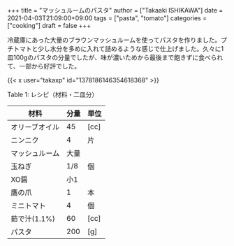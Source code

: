 +++
title = "マッシュルームのパスタ"
author = ["Takaaki ISHIKAWA"]
date = 2021-04-03T21:09:00+09:00
tags = ["pasta", "tomato"]
categories = ["cooking"]
draft = false
+++

冷蔵庫にあった大量のブラウンマッシュルームを使ってパスタを作りました。プチトマトと少し水分を多めに入れて詰めるような感じで仕上げました。久々に1皿100gのパスタの分量でしたが、味が濃いためから最後まで飽きずに食べられて、一部から好評でした。  

{{< x user="takaxp" id="1378186146354618368" >}}  

<div class="table-caption">
  <span class="table-number">Table 1</span>:
  レシピ（材料・二皿分）
</div>

| 材料      | 分量 | 単位 |
|---------|----|----|
| オリーブオイル | 45  | [cc] |
| ニンニク  | 4   | 片   |
| マッシュルーム | 大量 |      |
| 玉ねぎ    | 1/8 | 個   |
| XO醤      | 小1 |      |
| 鷹の爪    | 1   | 本   |
| ミニトマト | 4   | 個   |
| 茹で汁(1.1%) | 60  | [cc] |
| パスタ    | 200 | [g]  |
